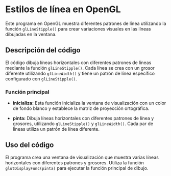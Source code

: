 # Estilos de línea en OpenGL

Este programa en OpenGL muestra diferentes patrones de línea utilizando la función `glLineStipple()` para crear variaciones visuales en las líneas dibujadas en la ventana.

## Descripción del código

El código dibuja líneas horizontales con diferentes patrones de líneas mediante la función `glLineStipple()`. Cada línea se crea con un grosor diferente utilizando `glLineWidth()` y tiene un patrón de línea específico configurado con `glLineStipple()`.

### Función principal

- **inicializa:** Esta función inicializa la ventana de visualización con un color de fondo blanco y establece la matriz de proyección ortográfica.

- **pinta:** Dibuja líneas horizontales con diferentes patrones de línea y grosores, utilizando `glLineStipple()` y `glLineWidth()`. Cada par de líneas utiliza un patrón de línea diferente.

## Uso del código

El programa crea una ventana de visualización que muestra varias líneas horizontales con diferentes patrones y grosores. Utiliza la función `glutDisplayFunc(pinta)` para ejecutar la función principal de dibujo.